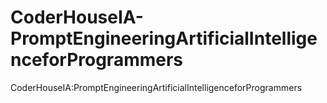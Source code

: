 # CoderHouseIA-PromptEngineeringArtificialIntelligenceforProgrammers
CoderHouseIA:PromptEngineeringArtificialIntelligenceforProgrammers
